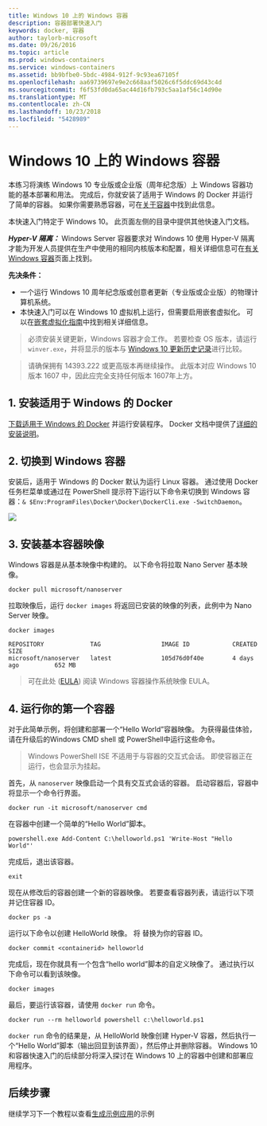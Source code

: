 ```yaml
---
title: Windows 10 上的 Windows 容器
description: 容器部署快速入门
keywords: docker, 容器
author: taylorb-microsoft
ms.date: 09/26/2016
ms.topic: article
ms.prod: windows-containers
ms.service: windows-containers
ms.assetid: bb9bfbe0-5bdc-4984-912f-9c93ea67105f
ms.openlocfilehash: aa69739697e9e2c668aaf5026c6f5ddc69d43c4d
ms.sourcegitcommit: f6f53fd0da65ac44d16fb793c5aa1af56c14d90e
ms.translationtype: MT
ms.contentlocale: zh-CN
ms.lasthandoff: 10/23/2018
ms.locfileid: "5428989"
---
```

# <a name="windows-containers-on-windows-10"></a>Windows 10 上的 Windows 容器

本练习将演练 Windows 10 专业版或企业版（周年纪念版）上 Windows 容器功能的基本部署和用法。 完成后，你就安装了适用于 Windows 的 Docker 并运行了简单的容器。 如果你需要熟悉容器，可在[关于容器](../about/index.md)中找到此信息。

本快速入门特定于 Windows 10。 此页面左侧的目录中提供其他快速入门文档。

***Hyper-V 隔离：*** Windows Server 容器要求对 Windows 10 使用 Hyper-V 隔离才能为开发人员提供在生产中使用的相同内核版本和配置，相关详细信息可在[有关 Windows 容器](../about/index.md)页面上找到。

**先决条件：**

- 一个运行 Windows 10 周年纪念版或创意者更新（专业版或企业版）的物理计算机系统。   
- 本快速入门可以在 Windows 10 虚拟机上运行，但需要启用嵌套虚拟化。 可以在[嵌套虚拟化指南](https://msdn.microsoft.com/en-us/virtualization/hyperv_on_windows/user_guide/nesting)中找到相关详细信息。

> 必须安装关键更新，Windows 容器才会工作。
> 若要检查 OS 版本，请运行 `winver.exe`，并将显示的版本与 [Windows 10 更新历史记录](https://support.microsoft.com/en-us/help/12387/windows-10-update-history)进行比较。

> 请确保拥有 14393.222 或更高版本再继续操作。  此版本对应 Windows 10 版本 1607 中，因此应完全支持任何版本 1607年上方。

## <a name="1-install-docker-for-windows"></a>1. 安装适用于 Windows 的 Docker

[下载适用于 Windows 的 Docker](https://download.docker.com/win/stable/InstallDocker.msi) 并运行安装程序。 Docker 文档中提供了[详细的安装说明](https://docs.docker.com/docker-for-windows/install)。

## <a name="2-switch-to-windows-containers"></a>2. 切换到 Windows 容器

安装后，适用于 Windows 的 Docker 默认为运行 Linux 容器。 通过使用 Docker 任务栏菜单或通过在 PowerShell 提示符下运行以下命令来切换到 Windows 容器：`& $Env:ProgramFiles\Docker\Docker\DockerCli.exe -SwitchDaemon`。

![](./media/docker-for-win-switch.png)

## <a name="3-install-base-container-images"></a>3. 安装基本容器映像

Windows 容器是从基本映像中构建的。 以下命令将拉取 Nano Server 基本映像。

```
docker pull microsoft/nanoserver
```

拉取映像后，运行 `docker images` 将返回已安装的映像的列表，此例中为 Nano Server 映像。

```
docker images

REPOSITORY             TAG                 IMAGE ID            CREATED             SIZE
microsoft/nanoserver   latest              105d76d0f40e        4 days ago          652 MB
```

> 可在此处 ([EULA](../images-eula.md)) 阅读 Windows 容器操作系统映像 EULA。

## <a name="4-run-your-first-container"></a>4. 运行你的第一个容器

对于此简单示例，将创建和部署一个“Hello World”容器映像。 为获得最佳体验，请在升级后的Windows CMD shell 或 PowerShell中运行这些命令。

> Windows PowerShell ISE 不适用于与容器的交互式会话。 即使容器正在运行，也会显示为挂起。

首先，从 `nanoserver` 映像启动一个具有交互式会话的容器。 启动容器后，容器中将显示一个命令行界面。  

```
docker run -it microsoft/nanoserver cmd
```

在容器中创建一个简单的“Hello World”脚本。

```
powershell.exe Add-Content C:\helloworld.ps1 'Write-Host "Hello World"'
```   

完成后，退出该容器。

```
exit
```

现在从修改后的容器创建一个新的容器映像。 若要查看容器列表，请运行以下项并记住容器 ID。

```
docker ps -a
```

运行以下命令以创建 HelloWorld 映像。 将 <containerid> 替换为你的容器 ID。

```
docker commit <containerid> helloworld
```

完成后，现在你就具有一个包含“hello world”脚本的自定义映像了。 通过执行以下命令可以看到该映像。

```
docker images
```

最后，要运行该容器，请使用 `docker run` 命令。

```
docker run --rm helloworld powershell c:\helloworld.ps1
```

`docker run` 命令的结果是，从 HelloWorld 映像创建 Hyper-V 容器，然后执行一个“Hello World”脚本（输出回显到该界面），然后停止并删除容器。
Windows 10 和容器快速入门的后续部分将深入探讨在 Windows 10 上的容器中创建和部署应用程序。

## <a name="next-steps"></a>后续步骤

继续学习下一个教程以查看[生成示例应用](./building-sample-app.md)的示例
